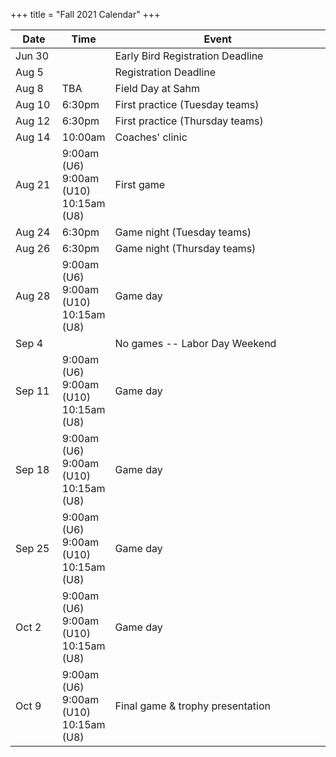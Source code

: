 +++
title = "Fall 2021 Calendar"
+++

<table class="table">
  <thead>
    <tr>
      <th width="15%">Date</th>
      <th width="15%">Time</th>
      <th width="70%">Event</th>
    </tr>
  </thead>
  <tbody>
    <tr>
      <td>Jun 30</td>
      <td></td>
      <td>Early Bird Registration Deadline</td>
    </tr>
    <tr>
      <td>Aug 5</td>
      <td></td>
      <td>Registration Deadline</td>
    </tr>
    <tr>
      <td>Aug 8</td>
      <td>TBA</td>
      <td>Field Day at Sahm</td>
    </tr>
    <tr>
      <td>Aug 10</td>
      <td>6:30pm</td>
      <td>First practice (Tuesday teams)</td>
    </tr>
    <tr>
      <td>Aug 12</td>
      <td>6:30pm</td>
      <td>First practice (Thursday teams)</td>
    </tr>
    <tr>
      <td>Aug 14</td>
      <td>10:00am</td>
      <td>Coaches' clinic</td>
    </tr>
    <tr>
      <td>Aug 21</td>
      <td>
        9:00am (U6)<br />
        9:00am (U10)<br />
        10:15am (U8)<br />
      </td>
      <td>First game</td>
    </tr>
    <tr>
      <td>Aug 24</td>
      <td>6:30pm</td>
      <td>Game night (Tuesday teams)</td>
    </tr>
    <tr>
      <td>Aug 26</td>
      <td>6:30pm</td>
      <td>Game night (Thursday teams)</td>
    </tr>
    <tr>
      <td>Aug 28</td>
      <td>
        9:00am (U6)<br />
        9:00am (U10)<br />
        10:15am (U8)<br />
      </td>
      <td>Game day</td>
    </tr>
    <tr>
      <td>Sep 4</td>
      <td></td>
      <td>No games -- Labor Day Weekend</td>
    </tr>
    <tr>
      <td>Sep 11</td>
      <td>
        9:00am (U6)<br />
        9:00am (U10)<br />
        10:15am (U8)<br />
      </td>
      <td>Game day</td>
    </tr>
    <tr>
      <td>Sep 18</td>
      <td>
        9:00am (U6)<br />
        9:00am (U10)<br />
        10:15am (U8)<br />
      </td>
      <td>Game day</td>
    </tr>
    <tr>
      <td>Sep 25</td>
      <td>
        9:00am (U6)<br />
        9:00am (U10)<br />
        10:15am (U8)<br />
      </td>
      <td>Game day</td>
    </tr>
    <tr>
      <td>Oct 2</td>
      <td>
        9:00am (U6)<br />
        9:00am (U10)<br />
        10:15am (U8)<br />
      </td>
      <td>Game day</td>
    </tr>
    <tr>
      <td>Oct 9</td>
      <td>
        9:00am (U6)<br />
        9:00am (U10)<br />
        10:15am (U8)<br />
      </td>
      <td>Final game &amp; trophy presentation</td>
    </tr>
  </tbody>
</table>
